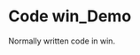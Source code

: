 <!--
 * @Descripttion: 
 * @version: 
 * @Author: Ryan
 * @Date: 2023-12-25 17:18:35
 * @LastEditors: Ryan
 * @LastEditTime: 2023-12-25 17:26:05
-->
# Code win_Demo 
Normally written code in win.
